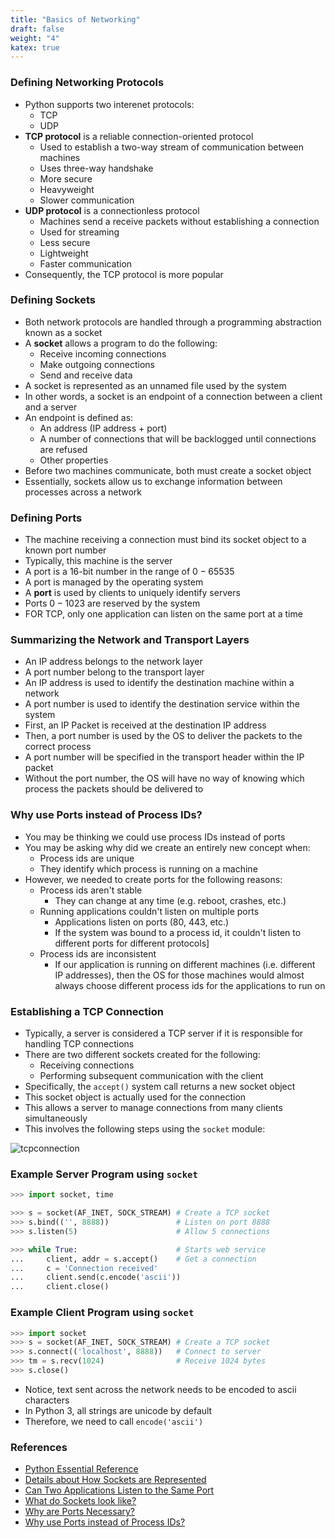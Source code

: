 ```yaml
---
title: "Basics of Networking"
draft: false
weight: "4"
katex: true
---
```


### Defining Networking Protocols
- Python supports two interenet protocols:
	- TCP
	- UDP
- **TCP protocol** is a reliable connection-oriented protocol
	- Used to establish a two-way stream of communication between machines
	- Uses three-way handshake
	- More secure
	- Heavyweight
	- Slower communication
- **UDP protocol** is a connectionless protocol
	- Machines send a receive packets without establishing a connection
	- Used for streaming
	- Less secure
	- Lightweight
	- Faster communication
- Consequently, the TCP protocol is more popular

### Defining Sockets
- Both network protocols are handled through a programming abstraction known as a socket
- A **socket** allows a program to do the following:
	- Receive incoming connections
	- Make outgoing connections
	- Send and receive data
- A socket is represented as an unnamed file used by the system
- In other words, a socket is an endpoint of a connection between a client and a server
- An endpoint is defined as:
	- An address (IP address + port)
	- A number of connections that will be backlogged until connections are refused
	- Other properties
- Before two machines communicate, both must create a socket object
- Essentially, sockets allow us to exchange information between processes across a network

### Defining Ports
- The machine receiving a connection must bind its socket object to a known port number
- Typically, this machine is the server
- A port is a 16-bit number in the range of $0-65535$
- A port is managed by the operating system
- A **port** is used by clients to uniquely identify servers
- Ports $0-1023$ are reserved by the system
- FOR TCP, only one application can listen on the same port at a time

### Summarizing the Network and Transport Layers
- An IP address belongs to the network layer
- A port number belong to the transport layer
- An IP address is used to identify the destination machine within a network
- A port number is used to identify the destination service within the system
- First, an IP Packet is received at the destination IP address
- Then, a port number is used by the OS to deliver the packets to the correct process
- A port number will be specified in the transport header within the IP packet
- Without the port number, the OS will have no way of knowing which process the packets should be delivered to

### Why use Ports instead of Process IDs?
- You may be thinking we could use process IDs instead of ports
- You may be asking why did we create an entirely new concept when:
	- Process ids are unique
	- They identify which process is running on a machine
- However, we needed to create ports for the following reasons:
	- Process ids aren't stable
		- They can change at any time (e.g. reboot, crashes, etc.)
	- Running applications couldn't listen on multiple ports
		- Applications listen on ports ($80$, $443$, etc.)
		- If the system was bound to a process id, it couldn't listen to different ports for different protocols]
	- Process ids are inconsistent
		- If our application is running on different machines (i.e. different IP addresses), then the OS for those machines would almost always choose different process ids for the applications to run on

### Establishing a TCP Connection
- Typically, a server is considered a TCP server if it is responsible for handling TCP connections
- There are two different sockets created for the following:
	- Receiving connections
	- Performing subsequent communication with the client
- Specifically, the `accept()` system call returns a new socket object
- This socket object is actually used for the connection
- This allows a server to manage connections from many clients simultaneously
- This involves the following steps using the `socket` module:

![tcpconnection](/img/tcp.png)

### Example Server Program using `socket`

```python
>>> import socket, time

>>> s = socket(AF_INET, SOCK_STREAM) # Create a TCP socket
>>> s.bind(('', 8888))               # Listen on port 8888
>>> s.listen(5)                      # Allow 5 connections

>>> while True:                      # Starts web service
...     client, addr = s.accept()    # Get a connection
...     c = 'Connection received'
...     client.send(c.encode('ascii'))
...     client.close()
```

### Example Client Program using `socket`

```python
>>> import socket
>>> s = socket(AF_INET, SOCK_STREAM) # Create a TCP socket
>>> s.connect(('localhost', 8888))   # Connect to server
>>> tm = s.recv(1024)                # Receive 1024 bytes
>>> s.close()
```

- Notice, text sent across the network needs to be encoded to ascii characters
- In Python 3, all strings are unicode by default
- Therefore, we need to call `encode('ascii')`

### References
- [Python Essential Reference](http://index-of.co.uk/Python/Python%20Essential%20Reference,%20Fourth%20Edition.pdf)
- [Details about How Sockets are Represented](https://unix.stackexchange.com/a/116616)
- [Can Two Applications Listen to the Same Port](https://stackoverflow.com/a/1694148/12777044)
- [What do Sockets look like?](https://stackoverflow.com/a/4994055/12777044)
- [Why are Ports Necessary?](https://www.quora.com/Is-it-necessary-for-a-service-running-on-as-server-bind-to-a-port-number)
- [Why use Ports instead of Process IDs?](https://softwareengineering.stackexchange.com/a/301113)
